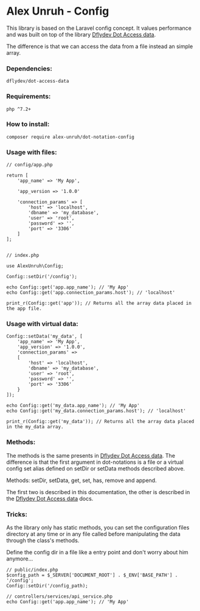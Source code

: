 # Alex Unruh - Config

This library is based on the Laravel config concept. It values performance and was built on top of the library [Dflydev Dot Access data](https://github.com/dflydev/dflydev-dot-access-data).

The difference is that we can access the data from a file instead an simple array. 

### Dependencies:

```
dflydev/dot-access-data
```

### Requirements:

```
php ^7.2+
```

### How to install:

```
composer require alex-unruh/dot-notation-config
```

### Usage with files:

```
// config/app.php

return [
	'app_name' => 'My App',

	'app_version => '1.0.0'

	'connection_params' => [
		'host' => 'localhost',
		'dbname' => 'my_database',
		'user' => 'root',
		'password' => '',
		'port' => '3306'
	]
];


// index.php

use AlexUnruh\Config;

Config::setDir('/config');

echo Config::get('app.app_name'); // 'My App'
echo Config::get('app.connection_params.host'); // 'localhost'

print_r(Config::get('app')); // Returns all the array data placed in the app file.
```

### Usage with virtual data:

```
Config::setData('my_data', [
	'app_name' => 'My App',
	'app_version' => '1.0.0', 
	'connection_params' => 
	[
		'host' => 'localhost',
		'dbname' => 'my_database',
		'user' => 'root',
		'password' => '',
		'port' => '3306'
	}
]);

echo Config::get('my_data.app_name'); // 'My App'
echo Config::get('my_data.connection_params.host'); // 'localhost'

print_r(Config::get('my_data')); // Returns all the array data placed in the my_data array.
```

### Methods:

The methods is the same presents in [Dflydev Dot Access data](https://github.com/dflydev/dflydev-dot-access-data). The difference is that the first argument in dot-notations is a file or a virtual config set alias defined on setDir or setData methods described above.

Methods: setDir, setData, get, set, has, remove and append.

The first two is described in this documentation, the other is described in the [Dflydev Dot Access data](https://github.com/dflydev/dflydev-dot-access-data) docs.

### Tricks:

As the library only has static methods, you can set the configuration files directory at any time or in any file called before manipulating the data through the class's methods.

Define the config dir in a file like a entry point and don't worry about him anymore...

```
// public/index.php
$config_path = $_SERVER['DOCUMENT_ROOT'] . $_ENV['BASE_PATH'] . '/config';
Config::setDir('/config_path);

// controllers/services/api_service.php
echo Config::get('app.app_name'); // 'My App'
